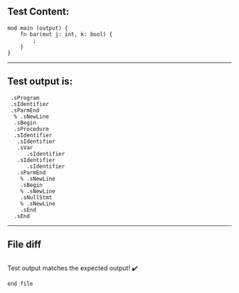 
Test Content: 
-------------------------
```
mod main (output) {
    fn bar(mut j: int, k: bool) {
        ;
    }
}
```
------------------------
Test output is: 
-------------------------
```
 .sProgram
 .sIdentifier
 .sParmEnd
  % .sNewLine
  .sBegin
  .sProcedure
  .sIdentifier
   .sIdentifier
   .sVar
      .sIdentifier
   .sIdentifier
      .sIdentifier
   .sParmEnd
    % .sNewLine
    .sBegin
    % .sNewLine
    .sNullStmt
    % .sNewLine
    .sEnd
  .sEnd

```
------------------------

File diff
-------------------------
```diff

```
Test output matches the expected output! :heavy_check_mark:

```
end file
